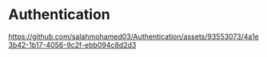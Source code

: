 # Authentication

https://github.com/salahmohamed03/Authentication/assets/93553073/4a1e3b42-1b17-4056-9c2f-ebb094c8d2d3

